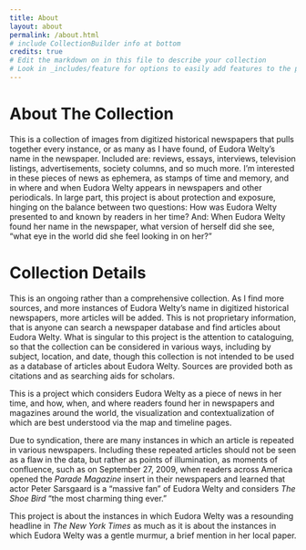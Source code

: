 ```yaml
---
title: About
layout: about
permalink: /about.html
# include CollectionBuilder info at bottom
credits: true
# Edit the markdown on in this file to describe your collection
# Look in _includes/feature for options to easily add features to the page
---
```


# About The Collection

This is a collection of images from digitized historical newspapers that pulls together every instance, or as many as I have found, of Eudora Welty’s name in the newspaper. Included are: reviews, essays, interviews, television listings, advertisements, society columns, and so much more. I’m interested in these pieces of news as ephemera, as stamps of time and memory, and in where and when Eudora Welty appears in newspapers and other periodicals. 
In large part, this project is about protection and exposure, hinging on the balance between two questions: How was Eudora Welty presented to and known by readers in her time? And: When Eudora Welty found her name in the newspaper, what version of herself did she see, “what eye in the world did she feel looking in on her?”


# Collection Details

This is an ongoing rather than a comprehensive collection. As I find more sources, and more instances of Eudora Welty’s name in digitized historical newspapers, more articles will be added. This is not proprietary information, that is anyone can search a newspaper database and find articles about Eudora Welty. What is singular to this project is the attention to cataloguing, so that the collection can be considered in various ways, including by subject, location, and date, though this collection is not intended to be used as a database of articles about Eudora Welty. Sources are provided both as citations and as searching aids for scholars.

This is a project which considers Eudora Welty as a piece of news in her time, and how, when, and where readers found her in newspapers and magazines around the world, the visualization and contextualization of which are best understood via the map and timeline pages. 

Due to syndication, there are many instances in which an article is repeated in various newspapers. Including these repeated articles should not be seen as a flaw in the data, but rather as points of illumination, as moments of confluence, such as on September 27, 2009, when readers across America opened the *Parade Magazine* insert in their newspapers and learned that actor Peter Sarsgaard is a “massive fan” of Eudora Welty and considers *The Shoe Bird* “the most charming thing ever.” 

This project is about the instances in which Eudora Welty was a resounding headline in *The New York Times* as much as it is about the instances in which Eudora Welty was a gentle murmur, a brief mention in her local paper. 

